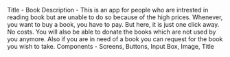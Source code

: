 Title - Book 
Description - This is an app for people who are intrested in reading book but are unable to do so because of the high prices. Whenever, you want to buy a book, you have to pay. But here, it is just one click away. No costs. You will also be able to donate the books which are not used by you anymore. Also if you are in need of a book you can request for the book you wish to take.
Components - Screens, Buttons, Input Box, Image, Title
